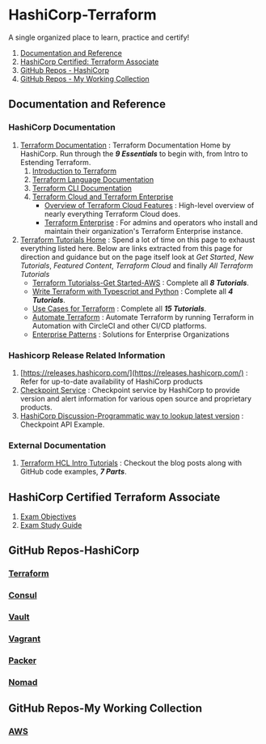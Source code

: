 # HashiCorp-Terraform
A single organized place to learn, practice and certify!

1. [Documentation and Reference](#documentation-and-reference)
2. [HashiCorp Certified: Terraform Associate](#hashicorp-certified-terraform-associate)
3. [GitHub Repos - HashiCorp](#github-repos-hashicorp)
4. [GitHub Repos - My Working Collection](#github-repos-my-working-collection)

## Documentation and Reference

### HashiCorp Documentation
1. [Terraform Documentation](https://www.terraform.io/docs/index.html) : Terraform Documentation Home by HashiCorp. Run through the **_9 Essentials_** to begin with, from Intro to Estending Terraform.
    1. [Introduction to Terraform](https://www.terraform.io/intro/index.html)
    2. [Terraform Language Documentation](https://www.terraform.io/docs/language/index.html)
    3. [Terraform CLI Documentation](https://www.terraform.io/docs/cli/index.html)
    4. [Terraform Cloud and Terraform Enterprise](https://www.terraform.io/docs/cloud/index.html)
       * [Overview of Terraform Cloud Features](https://www.terraform.io/docs/cloud/overview.html) :  High-level overview of nearly everything Terraform Cloud does.
       * [Terraform Enterprise](https://www.terraform.io/docs/enterprise/index.html) : For admins and operators who install and maintain their organization's Terraform Enterprise instance.
3. [Terraform Tutorials Home](https://learn.hashicorp.com/terraform?utm_source=terraform_io) : Spend a lot of time on this page to exhaust everything listed here. Below are links extracted from this page for direction and guidance but on the page itself look at _Get Started_, _New Tutorials_, _Featured Content_, _Terraform Cloud_ and finally _All Terraform Tutorials_
   * [Terraform Tutorialss-Get Started-AWS](https://learn.hashicorp.com/collections/terraform/aws-get-started) : Complete all **_8 Tutorials_**.
   * [Write Terraform with Typescript and Python](https://learn.hashicorp.com/collections/terraform/cdktf) : Complete all **_4 Tutorials_**.
   * [Use Cases for Terraform](https://learn.hashicorp.com/collections/terraform/use-case) : Complete all **_15 Tutorials_**.
   * [Automate Terraform](https://learn.hashicorp.com/collections/terraform/automation) : Automate Terraform by running Terraform in Automation with CircleCI and other CI/CD platforms.
   * [Enterprise Patterns](https://learn.hashicorp.com/collections/terraform/recommended-patterns) : Solutions for Enterprise Organizations

### Hashicorp Release Related Information
1. [https://releases.hashicorp.com/](https://releases.hashicorp.com/) : Refer for up-to-date availability of HashiCorp products
2. [Checkpoint Service](https://checkpoint.hashicorp.com/) : Checkpoint service by HashiCorp to provide version and alert information for various open source and proprietary products.
3. [HashiCorp Discussion-Programmatic way to lookup latest version](https://discuss.hashicorp.com/t/is-there-a-programmatic-way-to-look-up-the-latest-version/15175/8) : Checkpoint API Example. 
 

### External Documentation
1. [Terraform HCL Intro Tutorials](https://github.com/boltops-tools/terraform-hcl-tutorials) : Checkout the blog posts along with GitHub code examples, **_7 Parts_**.

## HashiCorp Certified Terraform Associate
1. [Exam Objectives](https://www.hashicorp.com/certification/terraform-associate)
2. [Exam Study Guide](https://learn.hashicorp.com/tutorials/terraform/associate-study?in=terraform/certification)

## GitHub Repos-HashiCorp
### [Terraform](https://github.com/hashicorp/terraform)
### [Consul](https://github.com/hashicorp/consul)
### [Vault](https://github.com/hashicorp/vault)
### [Vagrant](https://github.com/hashicorp/vagrant)
### [Packer](https://github.com/hashicorp/packer)
### [Nomad](https://github.com/hashicorp/nomad)

## GitHub Repos-My Working Collection
### [AWS](https://github.com/acloudmaker/HashiCorp-Terraform/tree/main/AWS)
